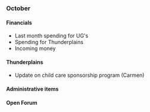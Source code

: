 ### October

#### Financials
* Last month spending for UG's
* Spending for Thunderplains
* Incoming money


#### Thunderplains
* Update on child care sponsorship program (Carmen)

#### Administrative items

#### Open Forum
